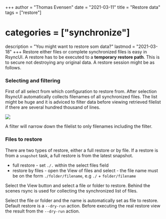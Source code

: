 +++
author = "Thomas Evensen"
date = "2021-03-11"
title =  "Restore data"
tags = ["restore"]
# categories = ["synchronize"]
description = "You might want to restore som data?"
lastmod = "2021-03-18"
+++
Restore either files or complete synchronized files is easy in RsyncUI. A restore has to be executed to a **temporary restore path**. This is to secure not destroying any original data. A restore session might be as follows.

### Selecting and filtering

First of all select from which configuration to restore from. After selection RsyncUI automatically collects filenames of all synchronized files. The list might be huge and it is adviced to filter data before viewing retrieved filelist if there are several hundred thousand of lines.  

![](/images/restore/restore.png)

A filter will narrow down the filelist to only filenames including the filter.

### Files to restore

There are two types of restore, either a full restore or by file. If a restore is from a `snapshot` task, a full restore is from the latest snapshot.

- full restore - set `./.` within the select files field
- restore by files - open the View of files and select - the file name must be on the form `./folder/filename`, e.g `./` +  `folder/filename`

Select the View button and select a file or folder to restore. Behind the scenes rsync is used for collecting the synchronized list of files.

Select the file or folder and the name is automatically set as file to restore. Default restore is a `--dry-run` action. Before executing the real restore view the result from the `--dry-run` action.
